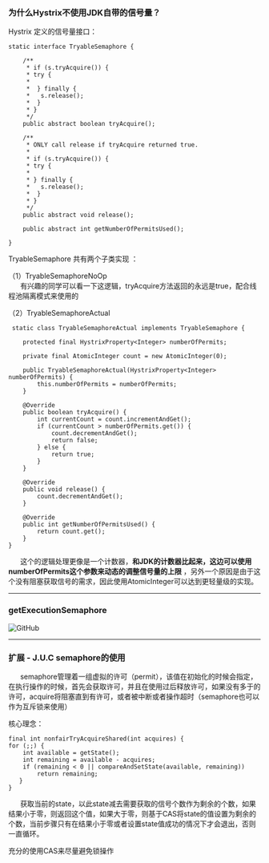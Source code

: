 ### 为什么Hystrix不使用JDK自带的信号量？


Hystrix 定义的信号量接口：


    static interface TryableSemaphore {

        /**
         * if (s.tryAcquire()) {
         * try {
         *   
         *  } finally {
         *   s.release();
         *  }
         * }
         */
        public abstract boolean tryAcquire();

        /**
         * ONLY call release if tryAcquire returned true.
         * 
         * if (s.tryAcquire()) {
         * try {
         *   
         * } finally {
         *   s.release();
         *  }
         * }
         */
        public abstract void release();

        public abstract int getNumberOfPermitsUsed();

    }
    

TryableSemaphore 共有两个子类实现 ：

（1）TryableSemaphoreNoOp   
&nbsp;&nbsp;&nbsp;&nbsp;&nbsp;&nbsp;有兴趣的同学可以看一下这逻辑，tryAcquire方法返回的永远是true，配合线程池隔离模式来使用的  

（2）TryableSemaphoreActual  


     static class TryableSemaphoreActual implements TryableSemaphore {

        protected final HystrixProperty<Integer> numberOfPermits;

        private final AtomicInteger count = new AtomicInteger(0);

        public TryableSemaphoreActual(HystrixProperty<Integer> numberOfPermits) {
            this.numberOfPermits = numberOfPermits;
        }

        @Override
        public boolean tryAcquire() {
            int currentCount = count.incrementAndGet();
            if (currentCount > numberOfPermits.get()) {
                count.decrementAndGet();
                return false;
            } else {
                return true;
            }
        }

        @Override
        public void release() {
            count.decrementAndGet();
        }

        @Override
        public int getNumberOfPermitsUsed() {
            return count.get();
        }
    }
    
&nbsp;&nbsp;&nbsp;&nbsp;&nbsp;&nbsp;这个的逻辑处理更像是一个计数器，<b>和JDK的计数器比起来，这边可以使用numberOfPermits这个参数来动态的调整信号量的上限</b>  ，另外一个原因是由于这个没有阻塞获取信号的需求，因此使用AtomicInteger可以达到更轻量级的实现。

---

### getExecutionSemaphore 

 ![GitHub][github1]

[github1]: http://fmn.xnpic.com/fmn083/20181004/1525/large_APOj_562a000055141e84.jpg "GitHub,Social Coding" 


---
### 扩展 - J.U.C semaphore的使用 

&nbsp;&nbsp;&nbsp;&nbsp;&nbsp;&nbsp;semaphore管理着一组虚拟的许可（permit），该值在初始化的时候会指定，在执行操作的时候，首先会获取许可，并且在使用过后释放许可，如果没有多于的许可，acquire将阻塞直到有许可，或者被中断或者操作超时（semaphore也可以作为互斥锁来使用）

核心理念：


    final int nonfairTryAcquireShared(int acquires) {
    for (;;) {
        int available = getState();
        int remaining = available - acquires;
        if (remaining < 0 || compareAndSetState(available, remaining))
            return remaining;
       }
    }

&nbsp;&nbsp;&nbsp;&nbsp;&nbsp;&nbsp;获取当前的state，以此state减去需要获取的信号个数作为剩余的个数，如果结果小于零，则返回这个值，如果大于零，则基于CAS将state的值设置为剩余的个数，当前步骤只有在结果小于零或者设置state值成功的情况下才会退出，否则一直循环。  

充分的使用CAS来尽量避免锁操作
